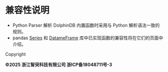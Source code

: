 # 兼容性说明

* Python Parser 解析 DolphinDB 内置函数时采用与 Python 解析语法一致的规则。
* pandas [Series](pandas/series.md) 和 [DatameFrame](pandas/dataframe.md) 库中已实现函数的兼容性将在它们的页面中介绍。

Copyright

**©2025 浙江智臾科技有限公司 浙ICP备18048711号-3**
